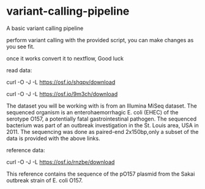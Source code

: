 # variant-calling-pipeline
A basic variant calling pipeline 

perform variant calling with the provided script, you can make changes as you see fit.

once it works convert it to nextflow, Good luck

read data:

curl -O -J -L https://osf.io/shqpv/download

curl -O -J -L https://osf.io/9m3ch/download

The dataset you will be working with is from an Illumina MiSeq dataset. The sequenced organism is an
enterohaemorrhagic E. coli (EHEC) of the serotype O157, a potentially fatal gastrointestinal pathogen. The sequenced bacterium was part of an outbreak investigation in the St. Louis area, USA in 2011. The sequencing was done as
paired-end 2x150bp,only a subset of the data is provided with the above links.

reference data: 

curl -O -J -L https://osf.io/rnzbe/download

This reference contains the sequence of the pO157 plasmid from the Sakai outbreak strain of E. coli O157.

